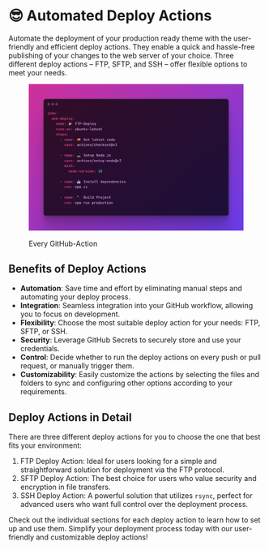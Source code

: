 # 😎 Automated Deploy Actions

Automate the deployment of your production ready theme with the user-friendly and efficient deploy actions. They enable a quick and hassle-free publishing of your changes to the web server of your choice. Three different deploy actions – FTP, SFTP, and SSH – offer flexible options to meet your needs.

<figure><img src="../../.gitbook/assets/image (7).png" alt=""><figcaption><p>Every GitHub-Action</p></figcaption></figure>

## Benefits of Deploy Actions

* **Automation**: Save time and effort by eliminating manual steps and automating your deploy process.
* **Integration**: Seamless integration into your GitHub workflow, allowing you to focus on development.
* **Flexibility**: Choose the most suitable deploy action for your needs: FTP, SFTP, or SSH.
* **Security**: Leverage GitHub Secrets to securely store and use your credentials.
* **Control**: Decide whether to run the deploy actions on every push or pull request, or manually trigger them.
* **Customizability**: Easily customize the actions by selecting the files and folders to sync and configuring other options according to your requirements.

## Deploy Actions in Detail

There are three different deploy actions for you to choose the one that best fits your environment:

1. FTP Deploy Action: Ideal for users looking for a simple and straightforward solution for deployment via the FTP protocol.
2. SFTP Deploy Action: The best choice for users who value security and encryption in file transfers.
3. SSH Deploy Action: A powerful solution that utilizes `rsync`, perfect for advanced users who want full control over the deployment process.

Check out the individual sections for each deploy action to learn how to set up and use them. Simplify your deployment process today with our user-friendly and customizable deploy actions!
